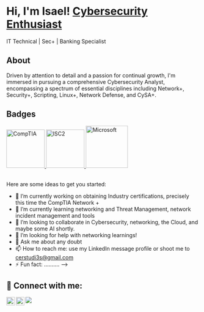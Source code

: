 
<h1>Hi, I'm Isael!  <a href="https://www.linkedin.com/in/isaelmelendezcastro/">Cybersecurity Enthusiast </a></h1 <h3> IT Technical | Sec+ | Banking Specialist </h3> 

<h2> About </h2>
  Driven by attention to detail and a passion for continual growth, I'm immersed in pursuing a comprehensive Cybersecurity Analyst, encompassing a spectrum of essential disciplines including Network+, Security+, Scripting, Linux+, Network Defense, and CySA+. 

<h2> Badges </h2>
<a href="https://www.credly.com/badges/6742cd33-a676-4667-a203-f079827f9426/public_url">
  <img src="https://i.imgur.com/oKuPNja.png" alt="CompTIA" width="100px">
</a>  

<a href="https://www.credly.com/badges/e8a1808c-6024-4b82-bc1c-c777fbcf1423">
  <img src="https://images.credly.com/size/340x340/images/9180921d-4a13-429e-9357-6f9706a554f0/image.png" alt="ISC2" width="100px">
</a>  
<a href="https://coursera.org/share/29bd5acb61789242bbc8d6ca83e28e05">
  <img src="https://i.imgur.com/beh2Fzt.png" alt="Microsoft" width="110px">
</a>  

<br />
<br />



Here are some ideas to get you started:

- 🔭 I’m currently working on obtaining Industry certifications, precisely this time the CompTIA Network +
- 🌱 I’m currently learning networking and Threat Management, network incident management and tools
- 👯 I’m looking to collaborate in Cybersecurity, networking, the Cloud, and maybe some AI shortly.
- 🤔 I’m looking for help with networking learnings!
- 💬 Ask me about any doubt 
- 📫 How to reach me: use my LinkedIn message profile or shoot me to cerstudi3s@gmail.com
- ⚡ Fun fact: ..........
-->

<b />
<h2> 🤳 Connect with me:</h2>

[<img align="left" alt="JoshMadakor | LinkedIn" width="22px" src="https://cdn.jsdelivr.net/npm/simple-icons@v3/icons/linkedin.svg" />][linkedin]
[<img align="left" alt="JoshMadakor | Instagram" width="22px" src="https://cdn.jsdelivr.net/npm/simple-icons@v3/icons/instagram.svg" />][instagram]

[instagram]: https://www.instagram.com/isael_mc/
[linkedin]: https://linkedin.com/in/isaelmelendezcastro

![](https://komarev.com/ghpvc/?username=ismele)
